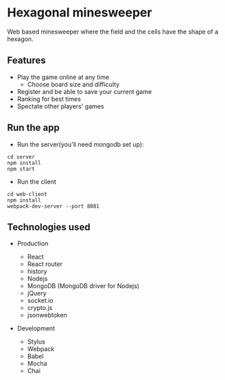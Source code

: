 # Hexagonal minesweeper

Web based minesweeper where the field and the cells have the shape of a hexagon.

## Features

- Play the game online at any time
    - Choose board size and difficulty
- Register and be able to save your current game
- Ranking for best times
- Spectate other players' games

## Run the app
- Run the server(you'll need mongodb set up):
```
cd server
npm install
npm start
```

- Run the client
```
cd web-client
npm install
webpack-dev-server --port 8081
```

## Technologies used

- Production
    - React
    - React router
    - history
    - Nodejs
    - MongoDB (MongoDB driver for Nodejs)
    - jQuery
    - socket.io
    - crypto.js
    - jsonwebtoken

- Development
    - Stylus
    - Webpack
    - Babel
    - Mocha
    - Chai
